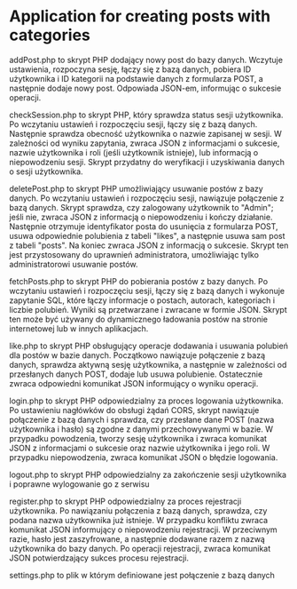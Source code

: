 # Application for creating posts with categories

addPost.php to skrypt PHP dodający nowy post do bazy danych. Wczytuje ustawienia, rozpoczyna sesję, łączy się z bazą danych, pobiera ID użytkownika i ID kategorii na podstawie danych z formularza POST, a następnie dodaje nowy post. Odpowiada JSON-em, informując o sukcesie operacji.

checkSession.php to skrypt PHP, który sprawdza status sesji użytkownika. Po wczytaniu ustawień i rozpoczęciu sesji, łączy się z bazą danych. Następnie sprawdza obecność użytkownika o nazwie zapisanej w sesji. W zależności od wyniku zapytania, zwraca JSON z informacjami o sukcesie, nazwie użytkownika i roli (jeśli użytkownik istnieje), lub informacją o niepowodzeniu sesji. Skrypt przydatny do weryfikacji i uzyskiwania danych o sesji użytkownika.

deletePost.php to skrypt PHP umożliwiający usuwanie postów z bazy danych. Po wczytaniu ustawień i rozpoczęciu sesji, nawiązuje połączenie z bazą danych. Skrypt sprawdza, czy zalogowany użytkownik to "Admin"; jeśli nie, zwraca JSON z informacją o niepowodzeniu i kończy działanie. Następnie otrzymuje identyfikator posta do usunięcia z formularza POST, usuwa odpowiednie polubienia z tabeli "likes", a następnie usuwa sam post z tabeli "posts". Na koniec zwraca JSON z informacją o sukcesie. Skrypt ten jest przystosowany do uprawnień administratora, umożliwiając tylko administratorowi usuwanie postów.

fetchPosts.php to skrypt PHP do pobierania postów z bazy danych. Po wczytaniu ustawień i rozpoczęciu sesji, łączy się z bazą danych i wykonuje zapytanie SQL, które łączy informacje o postach, autorach, kategoriach i liczbie polubień. Wyniki są przetwarzane i zwracane w formie JSON. Skrypt ten może być używany do dynamicznego ładowania postów na stronie internetowej lub w innych aplikacjach.

like.php to skrypt PHP obsługujący operacje dodawania i usuwania polubień dla postów w bazie danych. Początkowo nawiązuje połączenie z bazą danych, sprawdza aktywną sesję użytkownika, a następnie w zależności od przesłanych danych POST, dodaje lub usuwa polubienie. Ostatecznie zwraca odpowiedni komunikat JSON informujący o wyniku operacji.

login.php to skrypt PHP odpowiedzialny za proces logowania użytkownika. Po ustawieniu nagłówków do obsługi żądań CORS, skrypt nawiązuje połączenie z bazą danych i sprawdza, czy przesłane dane POST (nazwa użytkownika i hasło) są zgodne z danymi przechowywanymi w bazie. W przypadku powodzenia, tworzy sesję użytkownika i zwraca komunikat JSON z informacjami o sukcesie oraz nazwie użytkownika i jego roli. W przypadku niepowodzenia, zwraca komunikat JSON o błędzie logowania.

logout.php to skrypt PHP odpowiedzialny za zakończenie sesji użytkownika i poprawne wylogowanie go z serwisu

register.php to skrypt PHP odpowiedzialny za proces rejestracji użytkownika. Po nawiązaniu połączenia z bazą danych, sprawdza, czy podana nazwa użytkownika już istnieje. W przypadku konfliktu zwraca komunikat JSON informujący o niepowodzeniu rejestracji. W przeciwnym razie, hasło jest zaszyfrowane, a następnie dodawane razem z nazwą użytkownika do bazy danych. Po operacji rejestracji, zwraca komunikat JSON potwierdzający sukces procesu rejestracji.

settings.php to plik w którym definiowane jest połączenie z bazą danych
